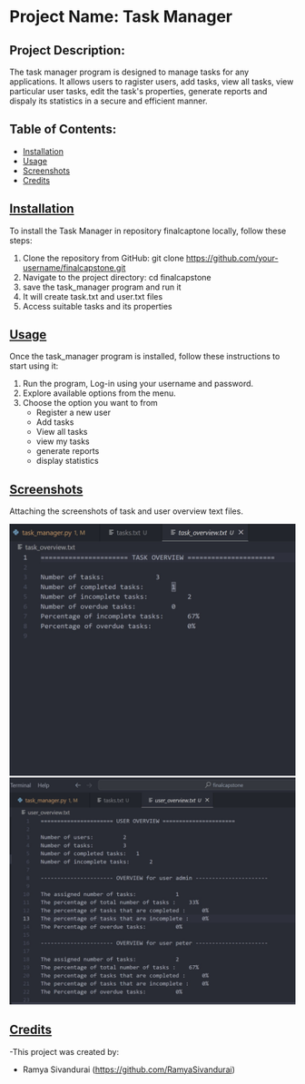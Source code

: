 # Project Name: Task Manager
## Project Description:
The task manager program is designed to manage tasks for any applications.  It allows users to ragister users, add tasks, view all tasks, view particular user tasks, edit the task's properties, generate reports and dispaly its statistics in a secure and efficient manner. 

## Table of Contents:
- [Installation](#installation)
- [Usage](#usage)
- [Screenshots](#screenshots)
- [Credits](#credits)

## [Installation](#installation)
To install the Task Manager in repository finalcaptone locally, follow these steps:

1. Clone the repository from GitHub: git clone https://github.com/your-username/finalcapstone.git
2. Navigate to the project directory: cd finalcapstone
3. save the task_manager program and run it
4. It will create task.txt and user.txt files
5. Access suitable tasks and its properties
## [Usage](#usage)
Once the task_manager program is installed, follow these instructions to start using it:

1. Run the program, Log-in using your username and password.
2. Explore available options from the menu.
3. Choose the option you want to from
   - Register a new user
   - Add tasks
   - View all tasks
   - view my tasks
   - generate reports
   - display statistics

## [Screenshots](#screenshots)
Attaching the screenshots of task and user overview text files.

![Screenshot](task%20overview.jpeg)
![Screenshot](user%20overview.jpeg)

## [Credits](#credits)
-This project was created by:

- Ramya Sivandurai (https://github.com/RamyaSivandurai)
 

